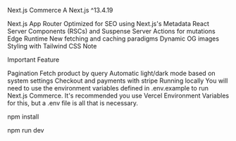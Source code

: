 Next.js Commerce
A Next.js ^13.4.19

Next.js App Router
Optimized for SEO using Next.js's Metadata
React Server Components (RSCs) and Suspense
Server Actions for mutations
Edge Runtime
New fetching and caching paradigms
Dynamic OG images
Styling with Tailwind CSS
Note

Important Feature

Pagination
Fetch product by query
Automatic light/dark mode based on system settings
Checkout and payments with stripe
Running locally
You will need to use the environment variables defined in .env.example to run Next.js Commerce. It's recommended you use Vercel Environment Variables for this, but a .env file is all that is necessary.

npm install

npm run dev
